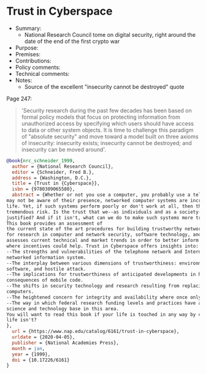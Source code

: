 # Trust in Cyberspace

- Summary:
  - National Research Council tome on digital security, right around the date of the end of the first crypto war
- Purpose:
- Premises:
- Contributions:
- Policy comments:
- Technical comments:
- Notes:
  - Source of the excellent "insecurity cannot be destroyed" quote

Page 247:
>'Security research during the past few decades has been based on formal policy models that focus on protecting
information from unauthorized access by specifying which users should have access to data or other system objects. It is
time to challenge this paradigm of "absolute security" and move toward a model built on three axioms of insecurity:
insecurity exists; insecurity cannot be destroyed; and insecurity can be moved around'.

```bib
@book{nrc_schneider_1999,
  author = {National Research Council},
  editor = {Schneider, Fred B.},
  address = {Washington, D.C.},
  title = {Trust in {Cyberspace}},
  isbn = {9780309065580},
  abstract = {Whether or not you use a computer, you probably use a telephone, electric power, and a bank. Although you
may not be aware of their presence, networked computer systems are increasingly becoming an integral part of your daily
life. Yet, if such systems perform poorly or don't work at all, then they can put life, liberty, and property at
tremendous risk. Is the trust that we--as individuals and as a society--are placing in networked computer systems
justified? And if it isn't, what can we do to make such systems more trustworthy?
This book provides an assessment of
the current state of the art procedures for building trustworthy networked information systems. It proposes directions
for research in computer and network security, software technology, and system architecture. In addition, the book
assesses current technical and market trends in order to better inform public policy as to where progress is likely and
where incentives could help. Trust in Cyberspace offers insights into:
--The strengths and vulnerabilities of the telephone network and Internet, the two likely building blocks of any
networked information system.
--The interplay between various dimensions of trustworthiness: environmental disruption, operator error, "buggy"
software, and hostile attack.
--The implications for trustworthiness of anticipated developments in hardware and software technology, including the
consequences of mobile code.
--The shifts in security technology and research resulting from replacing centralized mainframes with networks of
computers.
--The heightened concern for integrity and availability where once only secrecy mattered.
--The way in which federal research funding levels and practices have affected the evolution and current state of the
science and technology base in this area.
You will want to read this book if your life is touched in any way by computers or telecommunications. But then, whose
life isn't?
},
  url = {https://www.nap.edu/catalog/6161/trust-in-cyberspace},
  urldate = {2020-04-05},
  publisher = {National Academies Press},
  month = jan,
  year = {1999},
  doi = {10.17226/6161}
}
```
